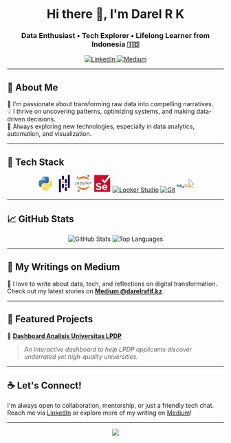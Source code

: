 <h1 align="center">Hi there 👋, I'm Darel R K</h1>
<h3 align="center">Data Enthusiast • Tech Explorer • Lifelong Learner from Indonesia 🇮🇩</h3>

<p align="center">
  <a href="https://www.linkedin.com/in/darrell-rafif-kenzie-914037288/" target="_blank">
    <img src="https://img.shields.io/badge/LinkedIn-0077B5?style=flat&logo=linkedin&logoColor=white" alt="LinkedIn" />
  </a>
  <a href="https://medium.com/@darelrafif.kz" target="_blank">
    <img src="https://img.shields.io/badge/Medium-12100E?style=flat&logo=medium&logoColor=white" alt="Medium" />
  </a>
</p>

---

## 🚀 About Me

🎯 I'm passionate about transforming raw data into compelling narratives.  
💡 I thrive on uncovering patterns, optimizing systems, and making data-driven decisions.  
🧠 Always exploring new technologies, especially in data analytics, automation, and visualization.

---

## 🧰 Tech Stack

<p align="center">
  <a href="https://www.python.org" target="_blank"><img src="https://raw.githubusercontent.com/devicons/devicon/master/icons/python/python-original.svg" width="40" height="40" alt="Python"/></a>
  <a href="https://pandas.pydata.org/" target="_blank"><img src="https://raw.githubusercontent.com/devicons/devicon/master/icons/pandas/pandas-original.svg" width="40" height="40" alt="Pandas"/></a>
  <a href="https://jupyter.org/" target="_blank"><img src="https://raw.githubusercontent.com/devicons/devicon/master/icons/jupyter/jupyter-original-wordmark.svg" width="40" height="40" alt="Jupyter"/></a>
  <a href="https://www.selenium.dev/" target="_blank"><img src="https://raw.githubusercontent.com/devicons/devicon/master/icons/selenium/selenium-original.svg" width="40" height="40" alt="Selenium"/></a>
  <a href="https://lookerstudio.google.com/" target="_blank"><img src="https://upload.wikimedia.org/wikipedia/commons/c/c3/Looker_logo.svg" width="40" height="40" alt="Looker Studio"/></a>
  <a href="https://git-scm.com/" target="_blank"><img src="https://www.vectorlogo.zone/logos/git-scm/git-scm-icon.svg" width="40" height="40" alt="Git"/></a>
  <a href="https://www.mysql.com/" target="_blank"><img src="https://raw.githubusercontent.com/devicons/devicon/master/icons/mysql/mysql-original-wordmark.svg" width="40" height="40" alt="MySQL"/></a>
</p>

---

## 📈 GitHub Stats

<p align="center">
  <img src="https://github-readme-stats.vercel.app/api?username=Darelrk&show_icons=true&theme=tokyonight" width="48%" alt="GitHub Stats"/>
  <img src="https://github-readme-stats.vercel.app/api/top-langs?username=Darelrk&layout=compact&theme=tokyonight" width="48%" alt="Top Languages"/>
</p>

---

## 📝 My Writings on Medium

📰 I love to write about data, tech, and reflections on digital transformation.  
Check out my latest stories on **[Medium @darelrafif.kz](https://medium.com/@darelrafif.kz)**.

---

## 🌟 Featured Projects

🔹 [**Dashboard Analisis Universitas LPDP**](https://github.com/Darelrk/Dashboard-Analisis-Universitas-LPDP)  
> *An interactive dashboard to help LPDP applicants discover underrated yet high-quality universities.*

---

## ☕ Let's Connect!

I'm always open to collaboration, mentorship, or just a friendly tech chat.  
Reach me via [LinkedIn](https://www.linkedin.com/in/darrell-rafif-kenzie-914037288/) or explore more of my writing on [Medium](https://medium.com/@darelrafif.kz)!

---

<p align="center">
  <img src="https://capsule-render.vercel.app/api?type=waving&color=0f52ba&height=150&section=footer"/>
</p>
